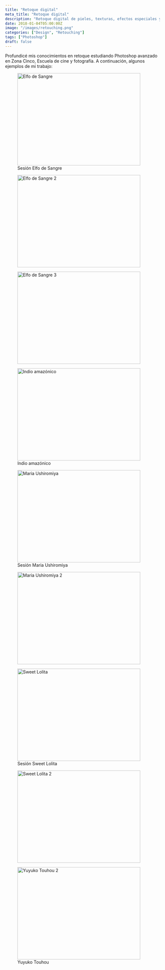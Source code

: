 ```yaml
---
title: "Retoque digital"
meta_title: "Retoque digital"
description: "Retoque digital de pieles, texturas, efectos especiales y composición de imágenes"
date: 2018-01-04T05:00:00Z
image: "/images/retouching.png"
categories: ["Design", "Retouching"]
tags: ["Photoshop"]
draft: false
---
```


Profundicé mis conocimientos en retoque estudiando Photoshop avanzado en Zona Cinco, Escuela de cine y fotografía. A continuación, algunos ejemplos de mi trabajo:


<div style={{ display: 'flex', marginBottom: '10px'}}>
<div style={{ flex: 1, marginRight: '10px' }}>
    <figure>
      <img
        src="/images/Elfo_de_Sangre_2.jpg"
        alt="Elfo de Sangre"
        width="400"
        height="300"
        style={{ width: '100%', marginTop: '10px' }}
      />
      <figcaption style={{ color: "#549CA5"}}>Sesión Elfo de Sangre</figcaption>
    </figure>
  </div>
  <div style={{ flex: 1, marginRight: '10px' }}>
<figure>
      <img
        src="/images/Elfo_de_Sangre_4.jpg"
        alt="Elfo de Sangre 2"
        width="400"
        height="300"
        style={{ width: '100%', marginTop: '10px' }}
      />
    </figure>
  </div>

  
  <div style={{ flex: 1, marginRight: '10px' }}>
    <figure>
      <img
        src="/images/Elfo_de_Sangre_3.jpg"
        alt="Elfo de Sangre 3"
        width="400"
        height="300"
        style={{ width: '100%', marginTop: '10px' }}
      />
    </figure>
  </div>
</div>

<div style={{ display: 'flex', marginBottom: '10px'}}>
<div style={{ flex: 1, marginRight: '10px' }}>
    <figure>
      <img
        src="/images/Indio_amazonico.jpg"
        alt="Indio amazónico"
        width="400"
        height="300"
        style={{ width: '100%', marginTop: '20px' }}
      />
      <figcaption
      style={{ color: "#549CA5"}}>Indio amazónico</figcaption>
    </figure>
  </div>
  <div style={{ flex: 1, marginRight: '10px' }}>
<figure>
      <img
        src="/images/Maria_Ushiromiya.jpg"
        alt="Maria Ushiromiya"
        width="400"
        height="300"
        style={{ width: '100%', marginTop: '20px' }}
      />
      <figcaption
      style={{ color: "#549CA5"}}>Sesión Maria Ushiromiya</figcaption>
    </figure>
  </div>

  
  <div style={{ flex: 1, marginRight: '10px' }}>
    <figure>
      <img
        src="/images/Maria_Ushiromiya_2.jpg"
        alt="Maria Ushiromiya 2"
        width="400"
        height="300"
        style={{ width: '100%', marginTop: '20px' }}
      />
    </figure>
  </div>
</div>

<div style={{ display: 'flex', marginBottom: '10px'}}>
<div style={{ flex: 1, marginRight: '10px' }}>
    <figure>
      <img
        src="/images/Sweet_Lolita.jpg"
        alt="Sweet Lolita"
        width="400"
        height="300"
        style={{ width: '100%', marginTop: '20px' }}
      />
      <figcaption
      style={{ color: "#549CA5"}}>Sesión Sweet Lolita</figcaption>
    </figure>
  </div>
  <div style={{ flex: 1, marginRight: '10px' }}>
<figure>
      <img
        src="/images/Sweet_Lolita_3.jpg"
        alt="Sweet Lolita 2"
        width="400"
        height="300"
        style={{ width: '100%', marginTop: '20px' }}
      />
    </figure>
  </div>

  
  <div style={{ flex: 1, marginRight: '10px' }}>
    <figure>
      <img
        src="/images/Yuyuko_Touhou_2.jpg"
        alt="Yuyuko Touhou 2"
        width="400"
        height="300"
        style={{ width: '100%', marginTop: '20px' }}
      />
      <figcaption
      style={{ color: "#549CA5"}}>Yuyuko Touhou</figcaption>
    </figure>
  </div>
</div>